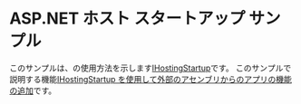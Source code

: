 # <a name="aspnet-hosting-startup-sample"></a>ASP.NET ホスト スタートアップ サンプル

このサンプルは、の使用方法を示します[IHostingStartup](https://docs.microsoft.com/dotnet/api/microsoft.aspnetcore.hosting.ihostingstartup)です。 このサンプルで説明する機能[IHostingStartup を使用して外部のアセンブリからのアプリの機能の追加](https://docs.microsoft.com/aspnet/core/host-and-deploy/ihostingstartup)です。
